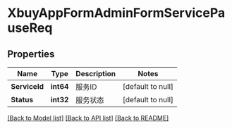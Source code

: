 # XbuyAppFormAdminFormServicePauseReq

## Properties
Name | Type | Description | Notes
------------ | ------------- | ------------- | -------------
**ServiceId** | **int64** | 服务ID | [default to null]
**Status** | **int32** | 服务状态 | [default to null]

[[Back to Model list]](../README.md#documentation-for-models) [[Back to API list]](../README.md#documentation-for-api-endpoints) [[Back to README]](../README.md)


